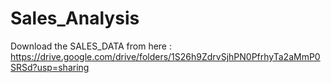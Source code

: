 # Sales_Analysis

Download the SALES_DATA from here : https://drive.google.com/drive/folders/1S26h9ZdrvSjhPN0PfrhyTa2aMmP0SRSd?usp=sharing
